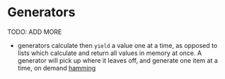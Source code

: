 # Generators

TODO: ADD MORE

- generators calculate then `yield` a value one at a time, as opposed to lists which calculate and return all values in memory at once. A generator will pick up where it leaves off, and generate one item at a time, on demand [hamming](../exercise-concepts/hamming.md)
